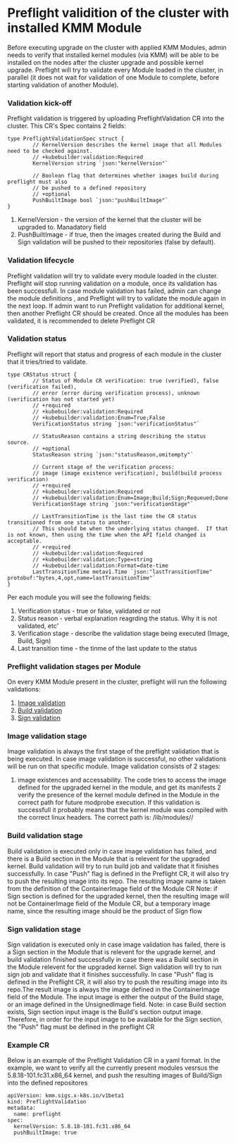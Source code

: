# Preflight validition of the cluster with installed KMM Module

Before executing upgrade on the cluster with applied KMM Modules, admin needs to verify that installed kernel modules (via KMM)
will be able to be installed on the nodes after the cluster upgrade and possible kernel upgrade. 
Preflight will try to validate every Module loaded in the cluster, in parallel (it does not wait for validation of one Module to complete, before starting
validation of another Module).

### Validation kick-off
Preflight validation is triggered by uploading PreflightValidation CR into the cluster. This CR's Spec contains 2 fields:
```
type PreflightValidationSpec struct {
        // KernelVersion describes the kernel image that all Modules need to be checked against.
        // +kubebuilder:validation:Required
        KernelVersion string `json:"kernelVersion"`

        // Boolean flag that determines whether images build during preflight must also
        // be pushed to a defined repository
        // +optional
        PushBuiltImage bool `json:"pushBuiltImage"`
}
```

1. KernelVersion - the version of the kernel that the cluster will be upgraded to. Manadatory field
2. PushBuiltImage - if true, then the images created during the Build and Sign validation will be pushed to their repositories (false by default).

### Validation lifecycle
Preflight validation will try to validate every module loaded in the cluster. Preflight will stop running validation on a module, once its validation
has been successfull. In case module validation has failed, admin can change the module definitions , and Preflight will try to validate the module again in the next loop.
If admin want to run Preflight validation for additional kernel, then another Preflight CR should be created.
Once all the modules has been validated, it is recommended to delete Preflight CR

### Validation status
Preflight will report that status and progress of each module in the cluster that it tries/tried to validate.

```
type CRStatus struct {
        // Status of Module CR verification: true (verified), false (verification failed),
        // error (error during verification process), unknown (verification has not started yet)
        // +required
        // +kubebuilder:validation:Required
        // +kubebuilder:validation:Enum=True;False
        VerificationStatus string `json:"verificationStatus"`

        // StatusReason contains a string describing the status source.
        // +optional
        StatusReason string `json:"statusReason,omitempty"`

        // Current stage of the verification process:
        // image (image existence verification), build(build process verification)
        // +required
        // +kubebuilder:validation:Required
        // +kubebuilder:validation:Enum=Image;Build;Sign;Requeued;Done
        VerificationStage string `json:"verificationStage"`

        // LastTransitionTime is the last time the CR status transitioned from one status to another.
        // This should be when the underlying status changed.  If that is not known, then using the time when the API field changed is acceptable.
        // +required
        // +kubebuilder:validation:Required
        // +kubebuilder:validation:Type=string
        // +kubebuilder:validation:Format=date-time
        LastTransitionTime metav1.Time `json:"lastTransitionTime" protobuf:"bytes,4,opt,name=lastTransitionTime"`
}
```


Per each module you will see the following fields:
1. Verification status - true or false, validated or not
2. Status reason - verbal explanation reagrding the status. Why it is not validated, etc'
3. Verification stage - describe the validation stage being executed (Image, Build, Sign)
4. Last transition time - the tinme of the last update to the status



### Preflight validation stages per Module

On every KMM Module present in the cluster, preflight will run the following validations:
1. [Image validation](#Image-validation-stage)
2. [Build validation](#Build-validation-stage)
3. [Sign validation](#Sign-validation-stage)

### Image validation stage

Image validation is always the first stage of the preflight validation that is being executed. In case image validation
is successful, no other validations will be run on that specific module.
Image validation consists of 2 stages:
1. image existences and accessability. The code tries to access the image defined for the upgraded kernel in the module, and get its manifests
2  verify the presence of the kernel module defined in the Module in the correct path for future modprobe execution. If this validation is successfull
   it probably means that the kernel module was compiled with the correct linux headers. The correct path is:
   <DirName>/lib/modules/<UpgradedKernel>/  

### Build validation stage

Build validation is executed only in case image validation has failed, and there is a Build section in the Module that is relevent for the
upgraded kernel. Build validation will try to run build job and validate that it finishes successfully. In case "Push" flag is defined in the Preflight CR,
it will also try to push the resulting image into its repo. The resulting image name is taken from the definition of the ContainerImage field of the Module CR
Note: if Sign section is defined for the upgraded kernel, then the resulting image will not be ContainerImage field of the Module CR, but a temporary image name,
since the resulting image should be the product of Sign flow

### Sign validation stage
Sign validation is executed only in case image validation has failed, there is a Sign section in the Module that is relevent for the upgrade kernel, and build validation finished successfully in case there was a Build section in the Module relevent for the upgraded kernel. Sign validation will try to run sign job and validate that it finishes successfully. In case "Push" flag is defined in the Preflight CR, it will also try to push the resulting image into its repo.The result image is always the image defined in the ContainerImage field of the Module. The input image is either the output of the Build stage, or an image defined in the UnsignedImage field.
Note: in case Build section exists, Sign section input image is the Build's section output image. Therefore, in order for the input image to be available for the Sign section, the "Push" flag must be defined in the preflight CR


### Example CR
Below is an example of the Preflight Validation CR in a yaml format. In the example, we want to verify all the currently present modules vesrsus the 5.8.18-101.fc31.x86_64
kernel, and push the resulting images of Build/Sign into the defined repositores
```
apiVersion: kmm.sigs.x-k8s.io/v1beta1
kind: PreflightValidation
metadata:
  name: preflight
spec:
  kernelVersion: 5.8.18-101.fc31.x86_64
  pushBuiltImage: true
```
